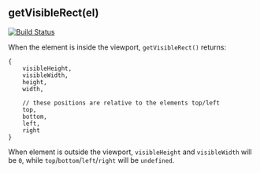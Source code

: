 ## getVisibleRect(el) ##

[![Build Status](https://travis-ci.org/insidewarehouse/get-visible-rect.svg?branch=master)](https://travis-ci.org/insidewarehouse/get-visible-rect)

When the element is inside the viewport, `getVisibleRect()` returns:
```
{
	visibleHeight,
	visibleWidth,
	height,
	width,
	
	// these positions are relative to the elements top/left
	top,
	bottom,
	left,
	right
}
```

When element is outside the viewport, `visibleHeight` and `visibleWidth` will be `0`, 
while `top`/`bottom`/`left`/`right` will be `undefined`.
